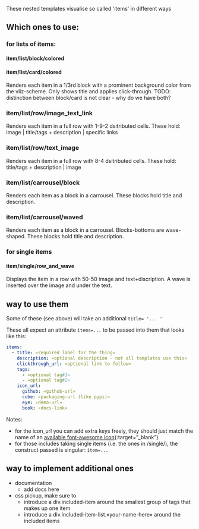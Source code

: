 These nested templates visualise so called 'items' in different ways

## Which ones to use:

### for lists of items:

#### item/list/block/colored
#### item/list/card/colored
Renders each item in a 1/3rd block with a prominent background color from the vliz-scheme.
Only shows title and applies click-through.
TODO: distinction between block/card is not clear - why do we have both?

### item/list/row/image_text_link
Renders each item in a full row with 1-9-2 dsitributed cells.
These hold: image | title/tags + description | specific links

### item/list/row/text_image
Renders each item in a full row with 8-4 dsitributed cells.
These hold: title/tags + description | image

### item/list/carrousel/block
Renders each item as a block in a carrousel.
These blocks hold title and description.

### item/list/carrousel/waved
Renders each item as a block in a carrousel. Blocks-bottoms are wave-shaped.
These blocks hold title and description.


### for single items
#### item/single/row_and_wave
Displays the item in a row with 50-50 image and text+discription.
A wave is inserted over the image and under the text.



## way to use them

Some of these (see above) will take an additional `title= '... '`

These all expect an attribute `items=...` to be passed into them that looks like this:

```yml
items:
  - title: «required label for the thing»
    description: «optional description - not all templates use this»
    clickthrough_url: «optional link to follow»
    tags:
      - «optional tag#1»
      - «optional tag#2»
    icon_url:
      github: «github-url»
      cube: «packaging-url (like pypi)»
      eye: «demo-url»
      book: «docs-link»

```
Notes:
* for the icon_url you can add extra keys freely, they should just match the name of an [available font-awesome icon](https://fontawesome.com/search?q=&f=classic){:target=”_blank”}
* for those includes taking single items (i.e. the ones in /single/), the construct passed is singular: `item=...`



## way to implement additional ones

* documentation 
  * add docs here
* css pickup, make sure to
  * introduce a div.included-item around the smallest group of tags that makes up one item
  * introduce a div.included-item-list.«your-name-here» around the included items
